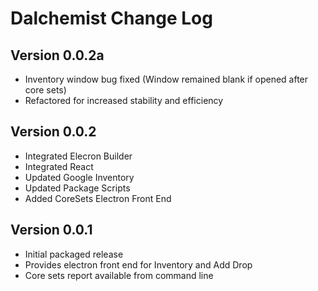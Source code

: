 # Dalchemist Change Log

## Version 0.0.2a

- Inventory window bug fixed (Window remained blank if opened after core sets)
- Refactored for increased stability and efficiency

## Version 0.0.2

- Integrated Elecron Builder
- Integrated React
- Updated Google Inventory
- Updated Package Scripts
- Added CoreSets Electron Front End

## Version 0.0.1

- Initial packaged release
- Provides electron front end for Inventory and Add Drop
- Core sets report available from command line
